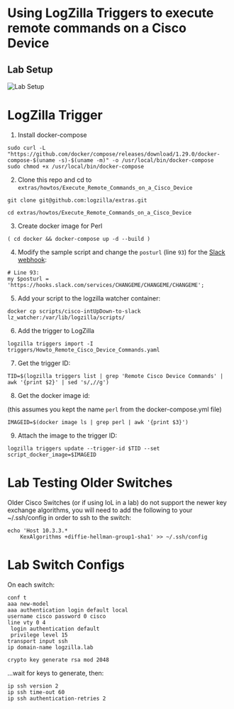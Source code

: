 # Using LogZilla Triggers to execute remote commands on a Cisco Device


## Lab Setup


![Lab Setup](images/lab-design.jpg)


# LogZilla Trigger


1. Install docker-compose

```
sudo curl -L "https://github.com/docker/compose/releases/download/1.29.0/docker-compose-$(uname -s)-$(uname -m)" -o /usr/local/bin/docker-compose
sudo chmod +x /usr/local/bin/docker-compose
```

2. Clone this repo and cd to `extras/howtos/Execute_Remote_Commands_on_a_Cisco_Device`

```
git clone git@github.com:logzilla/extras.git

cd extras/howtos/Execute_Remote_Commands_on_a_Cisco_Device
```

3. Create docker image for Perl

```
( cd docker && docker-compose up -d --build )
```

4. Modify the sample script and change the `posturl` (line `93`) for the [Slack webhook](https://api.slack.com/messaging/webhooks):

```
# Line 93:
my $posturl = 'https://hooks.slack.com/services/CHANGEME/CHANGEME/CHANGEME';
```


5. Add your script to the logzilla watcher container:

```
docker cp scripts/cisco-intUpDown-to-slack lz_watcher:/var/lib/logzilla/scripts/
```

6. Add the trigger to LogZilla

```
logzilla triggers import -I triggers/Howto_Remote_Cisco_Device_Commands.yaml
```

7. Get the trigger ID:

```
TID=$(logzilla triggers list | grep 'Remote Cisco Device Commands' | awk '{print $2}' | sed 's/,//g')
```

8. Get the docker image id:

(this assumes you kept the name `perl` from the docker-compose.yml file)

```
IMAGEID=$(docker image ls | grep perl | awk '{print $3}')
```

9. Attach the image to the trigger ID:

```
logzilla triggers update --trigger-id $TID --set script_docker_image=$IMAGEID
```


# Lab Testing Older Switches

Older Cisco Switches (or if using IoL in a lab) do not support the newer key exchange algorithms, you will need to add the following to your ~/.ssh/config in order to ssh to the switch:

```
echo 'Host 10.3.3.*
    KexAlgorithms +diffie-hellman-group1-sha1' >> ~/.ssh/config
```


# Lab Switch Configs
On each switch:


```
conf t
aaa new-model
aaa authentication login default local
username cisco password 0 cisco
line vty 0 4
 login authentication default
 privilege level 15
transport input ssh
ip domain-name logzilla.lab

crypto key generate rsa mod 2048
```

...wait for keys to generate, then:

```
ip ssh version 2
ip ssh time-out 60
ip ssh authentication-retries 2
```


